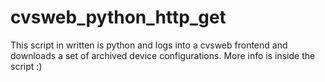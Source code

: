 cvsweb_python_http_get
======================
This script in written is python and logs into a cvsweb frontend and downloads a set of archived device configurations.
More info is inside the script :)

